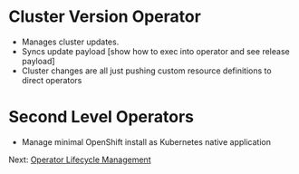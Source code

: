 # Cluster Version Operator

- Manages cluster updates.
- Syncs update payload
  [show how to exec into operator and see release payload]
- Cluster changes are all just pushing custom resource definitions to direct operators

# Second Level Operators
- Manage minimal OpenShift install as Kubernetes native application

Next: [Operator Lifecycle Management](03-operator-lifecycle-manager.md)